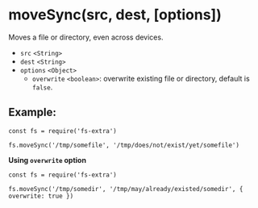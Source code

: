 moveSync(src, dest, \[options\])
================================

Moves a file or directory, even across devices.

-   `src` `<String>`
-   `dest` `<String>`
-   `options` `<Object>`
    -   `overwrite` `<boolean>`: overwrite existing file or directory, default is `false`.

Example:
--------

    const fs = require('fs-extra')

    fs.moveSync('/tmp/somefile', '/tmp/does/not/exist/yet/somefile')

**Using `overwrite` option**

    const fs = require('fs-extra')

    fs.moveSync('/tmp/somedir', '/tmp/may/already/existed/somedir', { overwrite: true })
